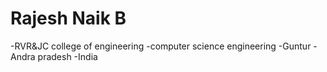 # Rajesh Naik B
 -RVR&JC college of engineering
 -computer science engineering
 -Guntur
 -Andra pradesh
 -India
